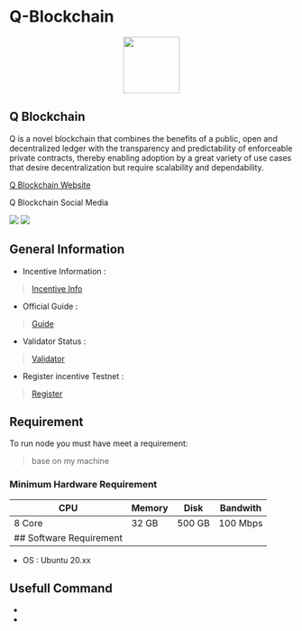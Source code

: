 # Q-Blockchain

<div align="center">

<img src="https://user-images.githubusercontent.com/56349947/206959347-39000801-f2e7-464e-9d60-2a9e25df1306.png" alt="" height="100">

</div>

## Q Blockchain

Q is a novel blockchain that combines the benefits of a public, open and decentralized ledger with the transparency and predictability of enforceable private contracts, thereby enabling adoption by a great variety of use cases that desire decentralization but require scalability and dependability.

[Q Blockchain Website](https://q.org)

Q Blockchain Social Media

[![](https://user-images.githubusercontent.com/50621007/176236430-53b0f4de-41ff-41f7-92a1-4233890a90c8.png)](https://discord.gg/YTgkvJvZGD) [![](https://user-images.githubusercontent.com/56349947/205331052-6d4d4216-3529-490c-a1b9-8c3618aac8e2.png)](https://twitter.com/QBlockchain)

## General Information

* Incentive Information :

> [Incentive Info](https://medium.com/q-blockchain/q-blockchain-validator-onboarding-program-part-1-validator-incentivized-testnet-567ef6e4002e)

* Official Guide :

> [Guide](https://docs.qtestnet.org/)

* Validator Status :

> [Validator](https://stats.qtestnet.org/)

* Register incentive Testnet :

> [Register](https://itn.qdev.li/)

## Requirement

To run node you must have meet a requirement:

> base on my machine

### Minimum Hardware Requirement

| CPU                     | Memory | Disk   | Bandwith |
| ----------------------- | ------ | ------ | -------- |
| 8 Core                  | 32 GB  | 500 GB | 100 Mbps |
| ## Software Requirement |        |        |          |

* OS : Ubuntu 20.xx

## Usefull Command

*
*
